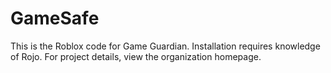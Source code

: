 # GameSafe
This is the Roblox code for Game Guardian. Installation requires knowledge of Rojo. For project details, view the organization homepage.
